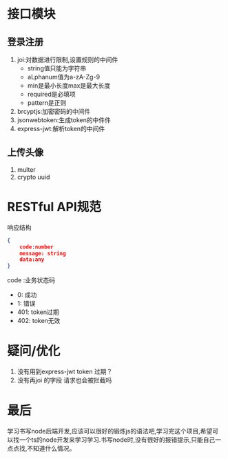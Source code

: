 # 接口模块
## 登录注册
1. joi:对数据进行限制,设置规则的中间件
    + string值只能为字符串
    + aLphanum值为a-zA-Zg-9
    + min是最小长度max是最大长度
    + required是必填项
    + pattern是正则
2. brcyptjs:加密密码的中间件
3. jsonwebtoken:生成token的中件件
4. express-jwt:解析token的中间件

## 上传头像
1. multer 
2. crypto uuid

# RESTful API规范
响应结构
```json
{
    code:number
    message: string
    data:any
}
```
code :业务状态码 
+ 0: 成功
+ 1: 错误
+ 401: token过期
+ 402: token无效

# 疑问/优化
1. 没有用到express-jwt token 过期？
2. 没有再joi 的字段 请求也会被拦截吗

# 最后
学习书写node后端开发,应该可以很好的锻炼js的语法吧,学习完这个项目,希望可以找一个ts的node开发来学习学习.书写node时,没有很好的报错提示,只能自己一点点找,不知道什么情况。